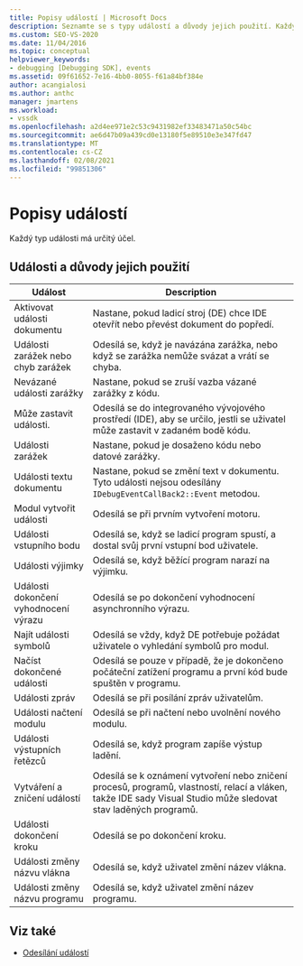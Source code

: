 ```yaml
---
title: Popisy událostí | Microsoft Docs
description: Seznamte se s typy událostí a důvody jejich použití. Každý typ události má určitý účel.
ms.custom: SEO-VS-2020
ms.date: 11/04/2016
ms.topic: conceptual
helpviewer_keywords:
- debugging [Debugging SDK], events
ms.assetid: 09f61652-7e16-4bb0-8055-f61a84bf384e
author: acangialosi
ms.author: anthc
manager: jmartens
ms.workload:
- vssdk
ms.openlocfilehash: a2d4ee971e2c53c9431982ef33483471a50c54bc
ms.sourcegitcommit: ae6d47b09a439cd0e13180f5e89510e3e347fd47
ms.translationtype: MT
ms.contentlocale: cs-CZ
ms.lasthandoff: 02/08/2021
ms.locfileid: "99851306"
---
```

# <a name="event-descriptions"></a>Popisy událostí
Každý typ události má určitý účel.

## <a name="events-and-the-reasons-for-their-use"></a>Události a důvody jejich použití

|Událost|Description|
|-----------|-----------------|
|Aktivovat události dokumentu|Nastane, pokud ladicí stroj (DE) chce IDE otevřít nebo převést dokument do popředí.|
|Události zarážek nebo chyb zarážek|Odesílá se, když je navázána zarážka, nebo když se zarážka nemůže svázat a vrátí se chyba.|
|Nevázané události zarážky|Nastane, pokud se zruší vazba vázané zarážky z kódu.|
|Může zastavit události.|Odesílá se do integrovaného vývojového prostředí (IDE), aby se určilo, jestli se uživatel může zastavit v zadaném bodě kódu.|
|Události zarážek|Nastane, pokud je dosaženo kódu nebo datové zarážky.|
|Události textu dokumentu|Nastane, pokud se změní text v dokumentu. Tyto události nejsou odesílány `IDebugEventCallBack2::Event` metodou.|
|Modul vytvořit události|Odesílá se při prvním vytvoření motoru.|
|Události vstupního bodu|Odesílá se, když se ladicí program spustí, a dostal svůj první vstupní bod uživatele.|
|Události výjimky|Odesílá se, když běžící program narazí na výjimku.|
|Události dokončení vyhodnocení výrazu|Odesílá se po dokončení vyhodnocení asynchronního výrazu.|
|Najít události symbolů|Odesílá se vždy, když DE potřebuje požádat uživatele o vyhledání symbolů pro modul.|
|Načíst dokončené události|Odesílá se pouze v případě, že je dokončeno počáteční zatížení programu a první kód bude spuštěn v programu.|
|Události zpráv|Odesílá se při posílání zpráv uživatelům.|
|Události načtení modulu|Odesílá se při načtení nebo uvolnění nového modulu.|
|Události výstupních řetězců|Odesílá se, když program zapíše výstup ladění.|
|Vytváření a zničení událostí|Odesílá se k oznámení vytvoření nebo zničení procesů, programů, vlastností, relací a vláken, takže IDE sady Visual Studio může sledovat stav laděných programů.|
|Události dokončení kroku|Odesílá se po dokončení kroku.|
|Události změny názvu vlákna|Odesílá se, když uživatel změní název vlákna.|
|Události změny názvu programu|Odesílá se, když uživatel změní název programu.|

## <a name="see-also"></a>Viz také
- [Odesílání událostí](../../extensibility/debugger/sending-events.md)
